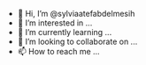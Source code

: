 - 👋 Hi, I’m @sylviaatefabdelmesih
- 👀 I’m interested in ...
- 🌱 I’m currently learning ...
- 💞️ I’m looking to collaborate on ...
- 📫 How to reach me ...

<!---
sylviaatefabdelmesih/sylviaatefabdelmesih is a ✨ special ✨ repository because its `README.md` (this file) appears on your GitHub profile.
You can click the Preview link to take a look at your changes.
--->
